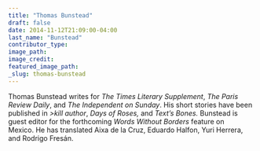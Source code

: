 ```yaml
---
title: "Thomas Bunstead"
draft: false
date: 2014-11-12T21:09:00-04:00
last_name: "Bunstead"
contributor_type:
image_path:
image_credit:
featured_image_path:
_slug: thomas-bunstead
---
```


Thomas Bunstead writes for _The Times Literary Supplement_, _The Paris Review Daily_, and _The Independent on Sunday_. His short stories have been published in _>kill author_, _Days of Roses,_ and _Text’s Bones._ Bunstead is guest editor for the forthcoming _Words Without Borders_ feature on Mexico. He has translated Aixa de la Cruz, Eduardo Halfon, Yuri Herrera, and Rodrigo Fresán.


